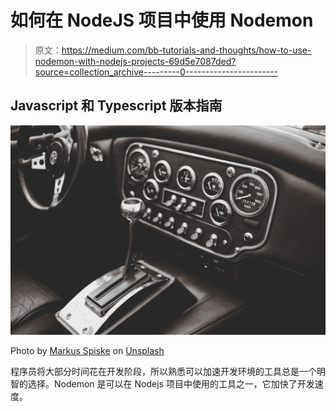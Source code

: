 # 如何在 NodeJS 项目中使用 Nodemon

> 原文：<https://medium.com/bb-tutorials-and-thoughts/how-to-use-nodemon-with-nodejs-projects-69d5e7087ded?source=collection_archive---------0----------------------->

## Javascript 和 Typescript 版本指南

![](img/0fab916fda651fe4ac20ecf15a02ee3a.png)

Photo by [Markus Spiske](https://unsplash.com/@markusspiske?utm_source=medium&utm_medium=referral) on [Unsplash](https://unsplash.com?utm_source=medium&utm_medium=referral)

程序员将大部分时间花在开发阶段，所以熟悉可以加速开发环境的工具总是一个明智的选择。Nodemon 是可以在 Nodejs 项目中使用的工具之一，它加快了开发速度。